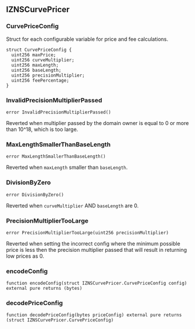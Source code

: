 ## IZNSCurvePricer

### CurvePriceConfig

Struct for each configurable variable for price and fee calculations.

```solidity
struct CurvePriceConfig {
  uint256 maxPrice;
  uint256 curveMultiplier;
  uint256 maxLength;
  uint256 baseLength;
  uint256 precisionMultiplier;
  uint256 feePercentage;
}
```

### InvalidPrecisionMultiplierPassed

```solidity
error InvalidPrecisionMultiplierPassed()
```

Reverted when multiplier passed by the domain owner
is equal to 0 or more than 10^18, which is too large.

### MaxLengthSmallerThanBaseLength

```solidity
error MaxLengthSmallerThanBaseLength()
```

Reverted when `maxLength` smaller than `baseLength`.

### DivisionByZero

```solidity
error DivisionByZero()
```

Reverted when `curveMultiplier` AND `baseLength` are 0.

### PrecisionMultiplierTooLarge

```solidity
error PrecisionMultiplierTooLarge(uint256 precisionMultiplier)
```

Reverted when setting the incorrect config where the minimum possible price
is less then the precision multiplier passed that will result in returning low prices as 0.

### encodeConfig

```solidity
function encodeConfig(struct IZNSCurvePricer.CurvePriceConfig config) external pure returns (bytes)
```

### decodePriceConfig

```solidity
function decodePriceConfig(bytes priceConfig) external pure returns (struct IZNSCurvePricer.CurvePriceConfig)
```

